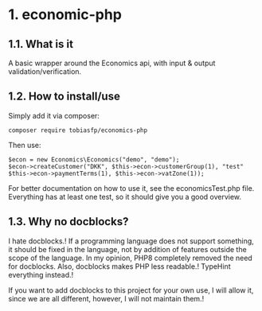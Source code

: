 # 1. economic-php

## 1.1. What is it

A basic wrapper around the Economics api, with input & output validation/verification.

## 1.2. How to install/use

Simply add it via composer:

    composer require tobiasfp/economics-php

Then use:

    $econ = new Economics\Economics("demo", "demo");
    $econ->createCustomer("DKK", $this->econ->customerGroup(1), "test" $this->econ->paymentTerms(1), $this->econ->vatZone(1));

For better documentation on how to use it, see the economicsTest.php file. Everything has at least one test, so it should give you a good overview.

## 1.3. Why no docblocks?

I hate docblocks.!
If a programming language does not support something, it should be fixed in the language, not by addition of features outside the scope of the language.
In my opinion, PHP8 completely removed the need for docblocks. Also, docblocks makes PHP less readable.!
TypeHint everything instead.!

If you want to add docblocks to this project for your own use, I will allow it, since we are all different, however, I will not maintain them.!
